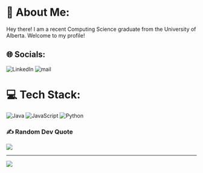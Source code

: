 # 💫 About Me:
Hey there! I am a recent Computing Science graduate from the University of Alberta. Welcome to my profile!


## 🌐 Socials:
![LinkedIn](https://img.shields.io/badge/Sooraj_Arakkal-%231DA1F2.svg?style=for-the-badge&logo=LinkedIn&logoColor=white)
![mail](https://img.shields.io/badge/Sooraj_Arakkal-%23D42029.svg?style=for-the-badge&logo=gmail&logoColor=white) 

# 💻 Tech Stack:
 ![Java](https://img.shields.io/badge/java-%23ED8B00.svg?style=for-the-badge&logo=java&logoColor=white)  ![JavaScript](https://img.shields.io/badge/javascript-%23323330.svg?style=for-the-badge&logo=javascript&logoColor=%23F7DF1E) ![Python](https://img.shields.io/badge/python-3670A0?style=for-the-badge&logo=python&logoColor=ffdd54) 

### ✍️ Random Dev Quote
![](https://quotes-github-readme.vercel.app/api?type=horizontal&theme=dark)

---
[![](https://visitcount.itsvg.in/api?id=sooraj-beep&icon=0&color=6)](https://visitcount.itsvg.in)

<!-- Proudly created with GPRM ( https://gprm.itsvg.in ) -->


